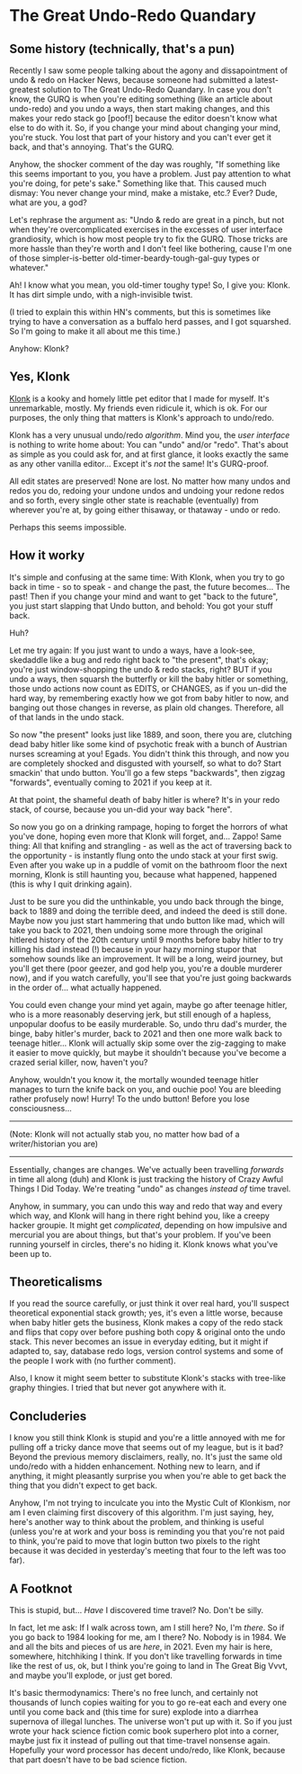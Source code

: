 # The Great Undo-Redo Quandary

## Some history (technically, that's a pun)

Recently I saw some people talking about the agony and dissapointment of undo & redo on Hacker News, because someone had submitted a latest-greatest solution to The Great Undo-Redo Quandary. In case you don't know, the GURQ is when you're editing something (like an article about undo-redo) and you undo a ways, then start making changes, and this makes your redo stack go [poof!] because the editor doesn't know what else to do with it. So,  if you change your mind about changing your mind, you're stuck. You lost that part of your history and you can't ever get it back, and that's annoying. That's the GURQ.

Anyhow, the shocker comment of the day was roughly, "If something like this seems important to you, you have a problem. Just pay attention to what you're doing, for pete's sake." Something like that. This caused much dismay: You never change your mind, make a mistake, etc.? Ever? Dude, what are you, a god?

Let's rephrase the argument as: "Undo & redo are great in a pinch, but not when they're overcomplicated exercises in the excesses of user interface grandiosity, which is how most people try to fix the GURQ. Those tricks are more hassle than they're worth and I don't feel like bothering, cause I'm one of those simpler-is-better old-timer-beardy-tough-gal-guy types or whatever."

Ah! I know what you mean, you old-timer toughy type! So, I give you: Klonk. It has dirt simple undo, with a nigh-invisible twist.

(I tried to explain this within HN's comments, but this is sometimes like trying to have a conversation as a buffalo herd passes, and I got squarshed. So I'm going to make it all about me this time.)

Anyhow: Klonk?

## Yes, Klonk

[Klonk](https://github.com/zaboople/klonk) is a kooky and homely little pet editor that I made for myself. It's unremarkable, mostly. My friends even ridicule it, which is ok. For our purposes, the only thing that matters is Klonk's approach to undo/redo.

Klonk has a very unusual undo/redo _algorithm_. Mind you, the _user interface_ is nothing to write home about: You can "undo" and/or "redo". That's about as simple as you could ask for, and at first glance, it looks exactly the same as any other vanilla editor... Except it's _not_ the same! It's GURQ-proof.

All edit states are preserved! None are lost. No matter how many undos and redos you do, redoing your undone undos and undoing your redone redos and so forth, every single other state is reachable (eventually) from wherever you're at, by going either thisaway, or thataway - undo or redo.

Perhaps this seems impossible.

## How it worky

It's simple and confusing at the same time: With Klonk, when you try to go back in time - so to speak - and change the past, the future becomes... The past! Then if you change your mind and want to get "back to the future", you just start slapping that Undo button, and behold: You got your stuff back.

Huh?

Let me try again: If you just want to undo a ways, have a look-see, skedaddle like a bug and redo right back to "the present", that's okay; you're just window-shopping the undo & redo stacks, right? BUT if you undo a ways, then squarsh the butterfly or kill the baby hitler or something, those undo actions now count as EDITS, or CHANGES, as if you un-did the hard way, by remembering exactly how we got from baby hitler to now, and banging out those changes in reverse, as plain old changes. Therefore, all of that lands in the undo stack.

So now "the present" looks just like 1889, and soon, there you are, clutching dead baby hitler like some kind of psychotic freak with a bunch of Austrian nurses screaming at you! Egads. You didn't think this through, and now you are completely shocked and disgusted with yourself, so what to do? Start smackin' that undo button. You'll go a few steps "backwards", then zigzag "forwards", eventually coming to 2021 if you keep at it.

At that point, the shameful death of baby hitler is where? It's in your redo stack, of course, because you un-did your way back "here".

So now you go on a drinking rampage, hoping to forget the horrors of what you've done, hoping even more that Klonk will forget, and... Zappo! Same thing: All that knifing and strangling - as well as the act of traversing back to the opportunity - is instantly flung onto the undo stack at your first swig. Even after you wake up in a puddle of vomit on the bathroom floor the next morning, Klonk is still haunting you, because what happened, happened (this is why I quit drinking again).

Just to be sure you did the unthinkable, you undo back through the binge, back to 1889 and doing the terrible deed, and indeed the deed is still done. Maybe now you just start hammering that undo button like mad, which will take you back to 2021, then undoing some more through the original hitlered history of the 20th century until 9 months before baby hitler to try killing his dad instead (!) because in your hazy morning stupor that somehow sounds like an improvement. It will be a long, weird journey, but you'll get there (poor geezer, and god help you, you're a double murderer now), and if you watch carefully, you'll see that you're just going backwards in the order of... what actually happened.

You could even change your mind yet again, maybe go after teenage hitler, who is a more reasonably deserving jerk, but still enough of a hapless, unpopular doofus to be easily murderable. So, undo thru dad's murder, the binge, baby hitler's murder, back to 2021 and then one more walk back to teenage hitler... Klonk will actually skip some over the zig-zagging to make it easier to move quickly, but maybe it shouldn't because you've become a crazed serial killer, now, haven't you?

Anyhow, wouldn't you know it, the mortally wounded teenage hitler manages to turn the knife back on you, and ouchie poo! You are bleeding rather profusely now! Hurry! To the undo button! Before you lose consciousness...

----

(Note: Klonk will not actually stab you, no matter how bad of a writer/historian you are)

----

Essentially, changes are changes. We've actually been travelling _forwards_ in time all along (duh) and Klonk is just tracking the history of Crazy Awful Things I Did Today. We're treating "undo" as changes _instead of_ time travel.

Anyhow, in summary, you can undo this way and redo that way and every which way, and Klonk will hang in there right behind you, like a creepy hacker groupie. It might get _complicated_, depending on how impulsive and mercurial you are about things, but that's your problem. If you've been running yourself in circles, there's no hiding it. Klonk knows what you've been up to.

## Theoreticalisms

If you read the source carefully, or just think it over real hard, you'll suspect theoretical exponential stack growth; yes, it's even a little worse, because when baby hitler gets the business, Klonk makes a copy of the redo stack and flips that copy over before pushing both copy & original onto the undo stack. This never becomes an issue in everyday editing, but it might if adapted to, say, database redo logs, version control systems and some of the people I work with (no further comment).

Also, I know it might seem better to substitute Klonk's stacks with tree-like graphy thingies. I tried that but never got anywhere with it.

## Concluderies

I know you still think Klonk is stupid and you're a little annoyed with me for pulling off a tricky dance move that seems out of my league, but is it bad? Beyond the previous memory disclaimers, really, no. It's just the same old undo/redo with a hidden enhancement. Nothing new to learn, and if anything, it might pleasantly surprise you when you're able to get back the thing that you didn't expect to get back.

Anyhow, I'm not trying to inculcate you into the Mystic Cult of Klonkism, nor am I even claiming first discovery of this algorithm. I'm just saying, hey, here's another way to think about the problem, and thinking is useful (unless you're at work and your boss is reminding you that you're not paid to think, you're paid to move that login button two pixels to the right because it was decided in yesterday's meeting that four to the left was too far).

## A Footknot

This is stupid, but... _Have_ I discovered time travel? No. Don't be silly.

In fact, let me ask: If I walk across town, am I still here? No, I'm _there_. So if you go back to 1984 looking for me, am I there? No. Nobody is in 1984. We and all the bits and pieces of us are _here_, in 2021. Even my hair is here, somewhere, hitchhiking I think. If you don't like travelling forwards in time like the rest of us, ok, but I think you're going to land in The Great Big Vvvt, and maybe you'll explode, or just get bored.

It's basic thermodynamics: There's no free lunch, and certainly not thousands of lunch copies waiting for you to go re-eat each and every one until you come back and (this time for sure) explode into a diarrhea supernova of illegal lunches. The universe won't put up with it. So if you just wrote your hack science fiction comic book superhero plot into a corner, maybe just fix it instead of pulling out that time-travel nonsense again. Hopefully your word processor has decent undo/redo, like Klonk, because that part doesn't have to be bad science fiction.

